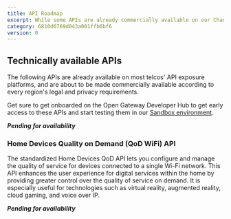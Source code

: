 ```yaml
---
title: API Roadmap
excerpt: While some APIs are already commercially available on our Channel Partners, others have been already designed and standardized across telcos and are being adopted in order to be soon available and extend the scope of Telco APIs to the developer community.
category: 6810d6769d043a001ffb6bf6
version: 0
---
```


## Technically available APIs

The following APIs are already available on most telcos' API exposure platforms, and are about to be made commercially available according to every region's legal and privacy requirements.

Get sure to get onboarded on the Open Gateway Developer Hub to get early access to these APIs and start testing them in our <a href="/docs/sandbox">Sandbox environment</a>.

***Pending for availability***

### Home Devices Quality on Demand (QoD WiFi) API

The standardized Home Devices QoD API lets you configure and manage the quality of service for devices connected to a single Wi-Fi network. This API enhances the user experience for digital services within the home by providing greater control over the quality of service on demand. It is especially useful for technologies such as virtual reality, augmented reality, cloud gaming, and voice over IP.

***Pending for availability***
